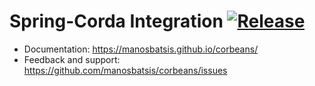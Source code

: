 # Spring-Corda Integration [![Release](https://jitpack.io/v/com.github.manosbatsis/corda-spring.svg)](https://jitpack.io/#com.github.manosbatsis/corda-spring)


- Documentation: https://manosbatsis.github.io/corbeans/
- Feedback and support: https://github.com/manosbatsis/corbeans/issues